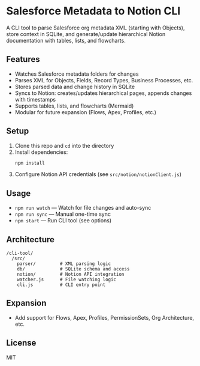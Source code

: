 # Salesforce Metadata to Notion CLI

A CLI tool to parse Salesforce org metadata XML (starting with Objects), store context in SQLite, and generate/update hierarchical Notion documentation with tables, lists, and flowcharts.

## Features

- Watches Salesforce metadata folders for changes
- Parses XML for Objects, Fields, Record Types, Business Processes, etc.
- Stores parsed data and change history in SQLite
- Syncs to Notion: creates/updates hierarchical pages, appends changes with timestamps
- Supports tables, lists, and flowcharts (Mermaid)
- Modular for future expansion (Flows, Apex, Profiles, etc.)

## Setup

1. Clone this repo and `cd` into the directory
2. Install dependencies:
   ```bash
   npm install
   ```
3. Configure Notion API credentials (see `src/notion/notionClient.js`)

## Usage

- `npm run watch` — Watch for file changes and auto-sync
- `npm run sync` — Manual one-time sync
- `npm start` — Run CLI tool (see options)

## Architecture

```
/cli-tool/
  /src/
    parser/         # XML parsing logic
    db/             # SQLite schema and access
    notion/         # Notion API integration
    watcher.js      # File watching logic
    cli.js          # CLI entry point
```

## Expansion

- Add support for Flows, Apex, Profiles, PermissionSets, Org Architecture, etc.

## License

MIT
